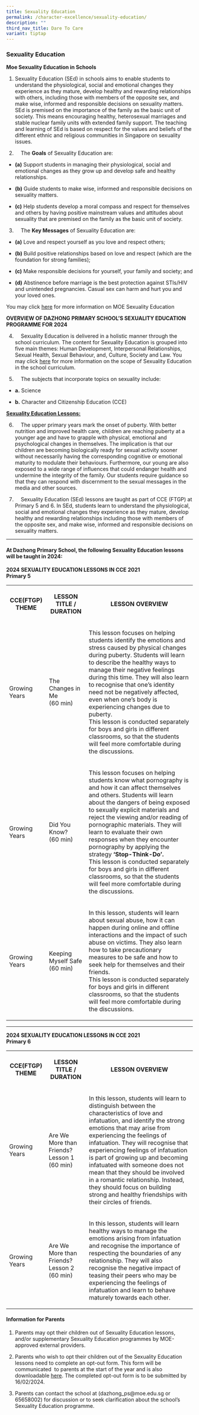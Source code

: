 ```yaml
---
title: Sexuality Education
permalink: /character-excellence/sexuality-education/
description: ""
third_nav_title: Dare To Care
variant: tiptap
---
```

<h3>Sexuality Education</h3><p><strong>Moe Sexuality Education in Schools</strong></p><ol data-tight="true" class="tight"><li><p>Sexuality Education (SEd) in schools aims to enable students to understand the physiological, social and emotional changes they experience as they mature, develop healthy and rewarding relationships with others, including those with members of the opposite sex, and make wise, informed and responsible decisions on sexuality matters. SEd is premised on the importance of the family as the basic unit of society. This means encouraging healthy, heterosexual marriages and stable nuclear family units with extended family support. The teaching and learning of SEd is based on respect for the values and beliefs of the different ethnic and religious communities in Singapore on sexuality issues.</p></li><li><p>&nbsp;&nbsp;&nbsp;&nbsp;The <strong>Goals</strong> of Sexuality Education are:</p></li></ol><ul data-tight="true" class="tight"><li><p><strong>(a)</strong> Support students in managing their physiological, social and emotional changes as they grow up and develop safe and healthy relationships.</p></li><li><p><strong>(b)</strong> Guide students to make wise, informed and responsible decisions on sexuality matters.</p></li><li><p><strong>(c)</strong> Help students develop a moral compass and respect for themselves and others by having positive mainstream values and attitudes about sexuality that are premised on the family as the basic unit of society.</p></li></ul><ol start="3" data-tight="true" class="tight"><li><p>&nbsp;&nbsp;&nbsp;&nbsp;The <strong>Key Messages</strong> of Sexuality Education are:</p></li></ol><ul data-tight="true" class="tight"><li><p><strong>(a)</strong> Love and respect yourself as you love and respect others;</p></li><li><p><strong>(b)</strong> Build positive relationships based on love and respect (which are the foundation for strong families);</p></li><li><p><strong>(c)</strong> Make responsible decisions for yourself, your family and society; and</p></li><li><p><strong>(d)</strong> Abstinence before marriage is the best protection against STIs/HIV and unintended pregnancies. Casual sex can harm and hurt you and your loved ones.</p></li></ul><p>You may click <a href="https://go.gov.sg/moe-sexuality-education" rel="noopener noreferrer nofollow" target="_blank">here</a> for more information on MOE Sexuality Education</p><p><strong>OVERVIEW OF DAZHONG PRIMARY SCHOOL’S SEXUALITY EDUCATION PROGRAMME FOR 2024</strong></p><ol start="4"><li><p>&nbsp;&nbsp;&nbsp;&nbsp;Sexuality Education is delivered in a holistic manner through the school curriculum. The content for Sexuality Education is grouped into five main themes: Human Development, Interpersonal Relationships, Sexual Health, Sexual Behaviour, and, Culture, Society and Law. You may click <a href="https://go.gov.sg/moe-sexuality-education-scope" rel="noopener noreferrer nofollow" target="_blank">here</a> for more information on the scope of Sexuality Education in the school curriculum.</p></li><li><p>&nbsp;&nbsp;&nbsp;&nbsp;The subjects that incorporate topics on sexuality include:</p></li></ol><ul data-tight="true" class="tight"><li><p><strong>a.</strong> Science</p></li><li><p><strong>b.</strong> Character and Citizenship Education (CCE)</p></li></ul><p><strong><u>Sexuality Education Lessons:</u></strong></p><ol start="6"><li><p>&nbsp;&nbsp;&nbsp;&nbsp;The upper primary years mark the onset of puberty. With better nutrition and improved health care, children are reaching puberty at a younger age and have to grapple with physical, emotional and psychological changes in themselves. The implication is that our children are becoming biologically ready for sexual activity sooner without necessarily having the corresponding cognitive or emotional maturity to modulate their behaviours. Furthermore, our young are also exposed to a wide range of influences that could endanger health and undermine the integrity of the family. Our students require guidance so that they can respond with discernment to the sexual messages in the media and other sources.</p></li><li><p>&nbsp;&nbsp;&nbsp;&nbsp;Sexuality Education (SEd) lessons are taught as part of CCE (FTGP) at Primary 5 and 6. In SEd, students learn to understand the physiological, social and emotional changes they experience as they mature, develop healthy and rewarding relationships including those with members of the opposite sex, and make wise, informed and responsible decisions on sexuality matters.</p></li></ol><hr><h4>At Dazhong Primary School, the following Sexuality Education lessons will be taught in 2024:</h4><p><strong>2024 SEXUALITY EDUCATION LESSONS IN CCE 2021</strong><br><strong>Primary 5</strong></p><table><tbody><tr><th rowspan="1" colspan="1"><p>CCE(FTGP) THEME</p></th><th rowspan="1" colspan="1"><p>LESSON TITLE / DURATION</p></th><th rowspan="1" colspan="1"><p>LESSON OVERVIEW</p></th></tr><tr><td rowspan="1" colspan="1"><p>Growing Years</p></td><td rowspan="1" colspan="1"><p>The Changes in Me<br>(60 min)</p></td><td rowspan="1" colspan="1"><p>This lesson focuses on helping students identify the emotions and stress caused by physical changes during puberty. Students will learn to describe the healthy ways to manage their negative feelings during this time. They will also learn to recognise that one’s identity need not be negatively affected, even when one’s body is experiencing changes due to puberty. <br>This lesson is conducted separately for boys and girls in different classrooms, so that the students will feel more comfortable during the discussions.</p></td></tr><tr><td rowspan="1" colspan="1"><p>Growing Years</p></td><td rowspan="1" colspan="1"><p>Did You Know?<br>(60 min)</p></td><td rowspan="1" colspan="1"><p>This lesson focuses on helping students know what pornography is and how it can affect themselves and others. Students will learn about the dangers of being exposed to sexually explicit materials and reject the viewing and/or reading of pornographic materials. They will learn to evaluate their own responses when they encounter pornography by applying the strategy <strong>‘Stop-Think-Do’.</strong><br>This lesson is conducted separately for boys and girls in different classrooms, so that the students will feel more comfortable during the discussions.</p></td></tr><tr><td rowspan="1" colspan="1"><p>Growing Years</p></td><td rowspan="1" colspan="1"><p>Keeping Myself Safe<br>(60 min)</p></td><td rowspan="1" colspan="1"><p>In this lesson, students will learn about sexual abuse, how it can happen during online and offline interactions and the impact of such abuse on victims. They also learn how to take precautionary measures to be safe and how to seek help for themselves and their friends.<br>This lesson is conducted separately for boys and girls in different classrooms, so that the students will feel more comfortable during the discussions.</p></td></tr></tbody></table><hr><p><strong>2024 SEXUALITY EDUCATION LESSONS IN CCE 2021</strong><br><strong>Primary 6</strong></p><table><tbody><tr><th rowspan="1" colspan="1"><p>CCE(FTGP) THEME</p></th><th rowspan="1" colspan="1"><p>LESSON TITLE / DURATION</p></th><th rowspan="1" colspan="1"><p>LESSON OVERVIEW</p></th></tr><tr><td rowspan="1" colspan="1"><p>Growing Years</p></td><td rowspan="1" colspan="1"><p>Are We More than Friends? Lesson 1<br>(60 min)</p></td><td rowspan="1" colspan="1"><p>In this lesson, students will learn to distinguish between the characteristics of love and infatuation, and identify the strong emotions that may arise from experiencing the feelings of infatuation. They will recognise that experiencing feelings of infatuation is part of growing up and becoming infatuated with someone does not mean that they should be involved in a romantic relationship. Instead, they should focus on building strong and healthy friendships with their circles of friends.</p></td></tr><tr><td rowspan="1" colspan="1"><p>Growing Years</p></td><td rowspan="1" colspan="1"><p>Are We More than Friends? Lesson 2<br>(60 min)</p></td><td rowspan="1" colspan="1"><p>In this lesson, students will learn healthy ways to manage the emotions arising from infatuation and recognise the importance of respecting the boundaries of any relationship. They will also recognise the negative impact of teasing their peers who may be experiencing the feelings of infatuation and learn to behave maturely towards each other.</p></td></tr></tbody></table><p></p><h4><strong>Information for Parents</strong></h4><ol data-tight="true" class="tight"><li><p>Parents may opt their children out of Sexuality Education lessons, and/or supplementary Sexuality Education programmes by MOE-approved external providers.</p></li><li><p>Parents who wish to opt their children out of the Sexuality Education lessons need to complete an opt-out form. This form will be communicated &nbsp;to parents at the start of the year and is also downloadable <a href="/files/0203_001.pdf" rel="noopener noreferrer nofollow" target="_blank">here</a>. The completed opt-out form is to be submitted by 16/02/2024.</p></li><li><p>Parents can contact the school at (<a rel="noopener noreferrer nofollow" target="_blank">dazhong_ps@moe.edu.sg</a> or 65658002) for discussion or to seek clarification about the school’s Sexuality Education programme.</p></li></ol><p></p><p></p>